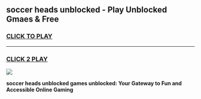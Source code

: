 
## soccer heads unblocked - Play Unblocked Gmaes & Free
<h3>
<a href="https://news.freeplayer.one?title=soccer_heads_unblocked&ref=16F">CLICK TO PLAY</a></h3>
<hr>

<h3>
<a href="https://news.freeplayer.one?title=soccer_heads_unblocked&ref=16F">CLICK 2 PLAY</a>
  
</h3>

<a href="https://news.freeplayer.one?title=soccer_heads_unblocked&ref=16F/"><img src="https://clearcache.store/games.png"></a>


**soccer heads unblocked games unblocked: Your Gateway to Fun and Accessible Online Gaming**

